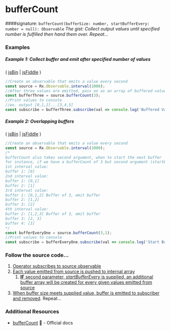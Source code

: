 # bufferCount
####signature: `bufferCount(bufferSize: number, startBufferEvery: number = null): Observable`
*The gist: Collect output values until specified number is fulfilled then hand them over. Repeat...*


### Examples

##### Example 1: Collect buffer and emit after specified number of values

( [jsBin](http://jsbin.com/suveqaromu/1/edit?js,console) | [jsFiddle](https://jsfiddle.net/btroncone/ky9myc5b/) )

```js
//Create an observable that emits a value every second
const source = Rx.Observable.interval(1000);
//After three values are emitted, pass on as an array of buffered values
const bufferThree = source.bufferCount(3);
//Print values to console
//ex. output [0,1,2]...[3,4,5]
const subscribe = bufferThree.subscribe(val => console.log('Buffered Values:', val));
```

##### Example 2: Overlapping buffers

( [jsBin](http://jsbin.com/kiloxiraya/1/edit?js,console) | [jsFiddle](https://jsfiddle.net/btroncone/3c67qcz1/) )

```js
//Create an observable that emits a value every second
const source = Rx.Observable.interval(1000);
/*
bufferCount also takes second argument, when to start the next buffer
for instance, if we have a bufferCount of 3 but second argument (startBufferEvery) of 1:
1st interval value:
buffer 1: [0]
2nd interval value:
buffer 1: [0,1]
buffer 2: [1]
3rd interval value:
buffer 1: [0,1,2] Buffer of 3, emit buffer
buffer 2: [1,2]
buffer 3: [2]
4th interval value:
buffer 2: [1,2,3] Buffer of 3, emit buffer
buffer 3: [2, 3]
buffer 4: [3]
*/
const bufferEveryOne = source.bufferCount(3,1);
//Print values to console
const subscribe = bufferEveryOne.subscribe(val => console.log('Start Buffer Every 1:', val));
```

### Follow the source code...
1. [Operator subscribes to source observable](https://github.com/ReactiveX/rxjs/blob/master/src/operator/bufferCount.ts#L59)
2. [Each value emitted from source is pushed to internal array](https://github.com/ReactiveX/rxjs/blob/master/src/operator/bufferCount.ts#L91)
    1. [**IF** second parameter, *startBufferEvery* is supplied, an additional buffer array will be created for every given values emitted from source](https://github.com/ReactiveX/rxjs/blob/master/src/operator/bufferCount.ts#L85-L87)
3. [When buffer size meets supplied value, buffer is emitted to subscriber and removed](https://github.com/ReactiveX/rxjs/blob/master/src/operator/bufferCount.ts#L92-L100). Repeat...

### Additional Resources
* [bufferCount](http://reactivex.io/rxjs/class/es6/Observable.js~Observable.html#instance-method-bufferCount) :newspaper: - Official docs